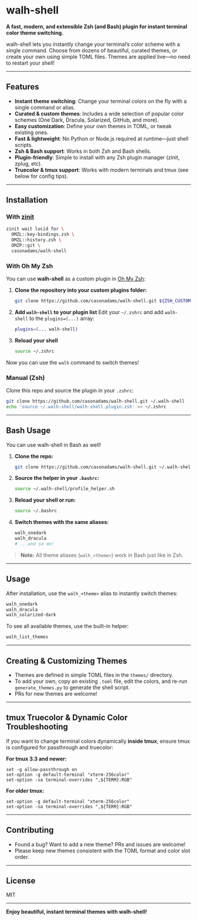 # walh-shell

**A fast, modern, and extensible Zsh (and Bash) plugin for instant terminal color theme switching.**

walh-shell lets you instantly change your terminal’s color scheme with a single command. Choose from dozens of beautiful, curated themes, or create your own using simple TOML files. Themes are applied live—no need to restart your shell!

---

## Features

- **Instant theme switching**: Change your terminal colors on the fly with a single command or alias.
- **Curated & custom themes**: Includes a wide selection of popular color schemes (One Dark, Dracula, Solarized, GitHub, and more).
- **Easy customization**: Define your own themes in TOML, or tweak existing ones.
- **Fast & lightweight**: No Python or Node.js required at runtime—just shell scripts.
- **Zsh & Bash support**: Works in both Zsh and Bash shells.
- **Plugin-friendly**: Simple to install with any Zsh plugin manager (zinit, zplug, etc).
- **Truecolor & tmux support**: Works with modern terminals and tmux (see below for config tips).

---

## Installation

### With [zinit](https://github.com/zdharma-continuum/zinit)

```zsh
zinit wait lucid for \
  OMZL::key-bindings.zsh \
  OMZL::history.zsh \
  OMZP::git \
  casonadams/walh-shell
```

### With Oh My Zsh

You can use **walh-shell** as a custom plugin in [Oh My Zsh](https://ohmyz.sh/):

1. **Clone the repository into your custom plugins folder:**
   ```sh
   git clone https://github.com/casonadams/walh-shell.git ${ZSH_CUSTOM:-~/.oh-my-zsh/custom}/plugins/walh-shell
   ```
2. **Add `walh-shell` to your plugin list**
   Edit your `~/.zshrc` and add `walh-shell` to the `plugins=(...)` array:
   ```sh
   plugins=(... walh-shell)
   ```
3. **Reload your shell**
   ```sh
   source ~/.zshrc
   ```

Now you can use the `walh` command to switch themes!

### Manual (Zsh)

Clone this repo and source the plugin in your `.zshrc`:

```sh
git clone https://github.com/casonadams/walh-shell.git ~/.walh-shell
echo 'source ~/.walh-shell/walh-shell.plugin.zsh' >> ~/.zshrc
```

---

## Bash Usage

You can use walh-shell in Bash as well!

1. **Clone the repo:**
   ```sh
   git clone https://github.com/casonadams/walh-shell.git ~/.walh-shell
   ```
2. **Source the helper in your `.bashrc`:**
   ```sh
   source ~/.walh-shell/profile_helper.sh
   ```
3. **Reload your shell or run:**
   ```sh
   source ~/.bashrc
   ```
4. **Switch themes with the same aliases:**
   ```sh
   walh_onedark
   walh_dracula
   # ...and so on!
   ```

> **Note:** All theme aliases (`walh_<theme>`) work in Bash just like in Zsh.

---

## Usage

After installation, use the `walh_<theme>` alias to instantly switch themes:

```sh
walh_onedark
walh_dracula
walh_solarized-dark
```

To see all available themes, use the built-in helper:

```sh
walh_list_themes
```

---

## Creating & Customizing Themes

- Themes are defined in simple TOML files in the `themes/` directory.
- To add your own, copy an existing `.toml` file, edit the colors, and re-run `generate_themes.py` to generate the shell script.
- PRs for new themes are welcome!

---

## tmux Truecolor & Dynamic Color Troubleshooting

If you want to change terminal colors dynamically **inside tmux**, ensure tmux is configured for passthrough and truecolor:

**For tmux 3.3 and newer:**
```tmux
set -g allow-passthrough on
set-option -g default-terminal "xterm-256color"
set-option -sa terminal-overrides ",${TERM}:RGB"
```

**For older tmux:**
```tmux
set-option -g default-terminal "xterm-256color"
set-option -sa terminal-overrides ",${TERM}:RGB"
```

---

## Contributing

- Found a bug? Want to add a new theme? PRs and issues are welcome!
- Please keep new themes consistent with the TOML format and color slot order.

---

## License

MIT

---

**Enjoy beautiful, instant terminal themes with walh-shell!**
